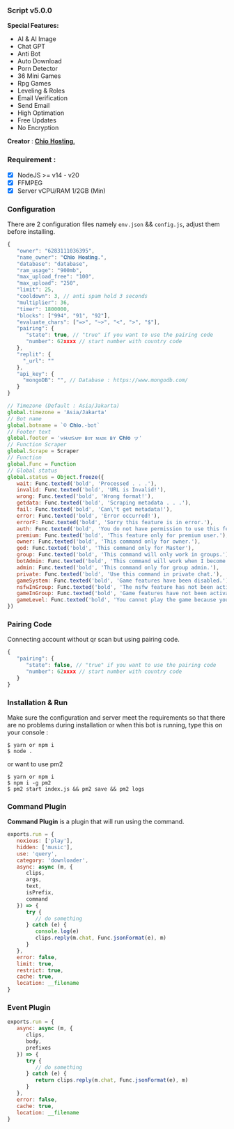 ### Script v5.0.0

**Special Features:**

-  AI & AI Image
-  Chat GPT
-  Anti Bot
-  Auto Download
-  Porn Detector
-  36 Mini Games
-  Rpg Games
-  Leveling & Roles
-  Email Verification
-  Send Email
-  High Optimation
-  Free Updates
-  No Encryption


**Creator** : [𝐂𝐡𝐢𝐨 𝐇𝐨𝐬𝐭𝐢𝐧𝐠.](https://wa.me/6283111036395)

### Requirement :

- [x] NodeJS >= v14 - v20
- [x] FFMPEG
- [x] Server vCPU/RAM 1/2GB (Min)

### Configuration

There are 2 configuration files namely ```env.json``` && ```config.js```, adjust them before installing.

```Javascript
{
   "owner": "6283111036395",
   "name_owner": "𝐂𝐡𝐢𝐨 𝐇𝐨𝐬𝐭𝐢𝐧𝐠.",
   "database": "database",
   "ram_usage": "900mb",
   "max_upload_free": "100",
   "max_upload": "250",
   "limit": 25,
   "cooldown": 3, // anti spam hold 3 seconds
   "multiplier": 36,
   "timer": 1800000,
   "blocks": ["994", "91", "92"],
   "evaluate_chars": ["=>", "~>", "<", ">", "$"],
   "pairing": {
      "state": true, // "true" if you want to use the pairing code
      "number": 62xxxx // start number with country code
   },
   "replit": {
     "_url": ""
   },
   "api_key": {
     "mongoDB": "", // Database : https://www.mongodb.com/
   }
}
```


```Javascript
// Timezone (Default : Asia/Jakarta)
global.timezone = 'Asia/Jakarta'
// Bot name
global.botname = `© 𝐂𝐡𝐢𝐨.-bot`
// Footer text
global.footer = 'ᴡʜᴀᴛꜱᴀᴘᴘ ʙᴏᴛ ᴍᴀᴅᴇ ʙʏ 𝐂𝐡𝐢𝐨 ッ'
// Function Scraper
global.Scrape = Scraper
// Function
global.Func = Function
// Global status
global.status = Object.freeze({
   wait: Func.texted('bold', 'Processed . . .'),
   invalid: Func.texted('bold', 'URL is Invalid!'),
   wrong: Func.texted('bold', 'Wrong format!'),
   getdata: Func.texted('bold', 'Scraping metadata . . .'),
   fail: Func.texted('bold', 'Can\'t get metadata!'),
   error: Func.texted('bold', 'Error occurred!'),
   errorF: Func.texted('bold', 'Sorry this feature is in error.'),
   auth: Func.texted('bold', 'You do not have permission to use this feature, ask the owner first.'),
   premium: Func.texted('bold', 'This feature only for premium user.'),
   owner: Func.texted('bold', 'This command only for owner.'),
   god: Func.texted('bold', 'This command only for Master'),
   group: Func.texted('bold', 'This command will only work in groups.'),
   botAdmin: Func.texted('bold', 'This command will work when I become an admin.'),
   admin: Func.texted('bold', 'This command only for group admin.'),
   private: Func.texted('bold', 'Use this command in private chat.'),
   gameSystem: Func.texted('bold', 'Game features have been disabled.'),
   nsfwInGroup: Func.texted('bold', 'The nsfw feature has not been activated.'),
   gameInGroup: Func.texted('bold', 'Game features have not been activated for this group.'),
   gameLevel: Func.texted('bold', 'You cannot play the game because your level has reached the maximum limit.')
})
```


### Pairing Code

Connecting account without qr scan but using pairing code.

```Javascript
{
   "pairing": {
      "state": false, // "true" if you want to use the pairing code
      "number": 62xxxx // start number with country code
   }
}
```

### Installation & Run

Make sure the configuration and server meet the requirements so that there are no problems during installation or when this bot is running, type this on your console :

```
$ yarn or npm i
$ node .
```

or want to use pm2

```
$ yarn or npm i
$ npm i -g pm2
$ pm2 start index.js && pm2 save && pm2 logs
```

### Command Plugin

**Command Plugin** is a plugin that will run using the command.

```Javascript
exports.run = {
   noxious: ['play'],
   hidden: ['music'],
   use: 'query',
   category: 'downloader',
   async: async (m, {
      clips,
      args,
      text,
      isPrefix,
      command
   }) => {
      try {
         // do something
      } catch (e) {
         console.log(e)
         clips.reply(m.chat, Func.jsonFormat(e), m)
      }
   },
   error: false,
   limit: true,
   restrict: true,
   cache: true,
   location: __filename
}
```

### Event Plugin

```Javascript
exports.run = {
   async: async (m, {
      clips,
      body,
      prefixes
   }) => {
      try {
         // do something
      } catch (e) {
         return clips.reply(m.chat, Func.jsonFormat(e), m)
      }
   },
   error: false,
   cache: true,
   location: __filename
}
```
